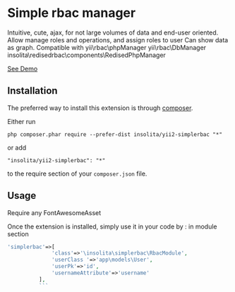 Simple rbac manager
===================
Intuitive, cute, ajax, for not large volumes of data and end-user oriented.
Allow manage roles and operations, and assign roles to user
Can show data as graph.
Compatible with yii\rbac\phpManager yii\rbac\DbManager insolita\redisedrbac\components\RedisedPhpManager

[See Demo](http://yii2redis-insolita1.c9.io/ru/simplerbac/default/index.html)

Installation
------------

The preferred way to install this extension is through [composer](http://getcomposer.org/download/).

Either run

```
php composer.phar require --prefer-dist insolita/yii2-simplerbac "*"
```

or add

```
"insolita/yii2-simplerbac": "*"
```

to the require section of your `composer.json` file.


Usage
-----
Require any FontAwesomeAsset

Once the extension is installed, simply use it in your code by  :
in module section

```php
'simplerbac'=>[
              'class'=>'\insolita\simplerbac\RbacModule',
              'userClass '=>'app\models\User',
              'userPk'=>'id',
              'usernameAttribute'=>'username'
          ],
          ```

